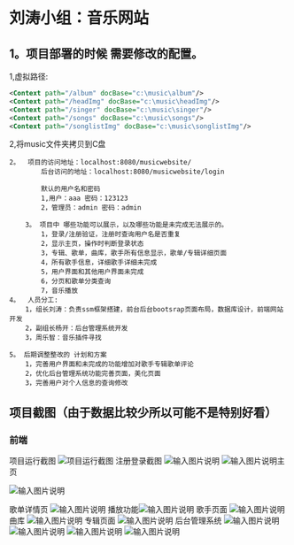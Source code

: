 # 刘涛小组：音乐网站

## 1。项目部署的时候 需要修改的配置。

1,虚拟路径:

```xml
<Context path="/album" docBase="c:\music\album"/>
<Context path="/headImg" docBase="c:\music\headImg"/>
<Context path="/singer" docBase="c:\music\singer"/>
<Context path="/songs" docBase="c:\music\songs"/>
<Context path="/songlistImg" docBase="c:\music\songlistImg"/>
```


2,将music文件夹拷贝到C盘

	2。 	项目的访问地址：localhost:8080/musicwebsite/
			后台访问的地址：localhost:8080/musicwebsite/login
	
			默认的用户名和密码
			1,用户：aaa 密码：123123
			2，管理员：admin 密码：admin
	
		3。 项目中 哪些功能可以展示，以及哪些功能是未完成无法展示的。
			1，登录/注册验证，注册时查询用户名是否重复
			2，显示主页，操作时判断登录状态
			3，专辑、歌单，曲库，歌手所有信息显示，歌单/专辑详细页面
			4，所有歌手信息，详细歌手详细未完成
			5，用户界面和其他用户界面未完成
			6，分页和歌单分类查询
			7，音乐播放	
	4。  人员分工:
		1，组长刘涛：负责ssm框架搭建，前台后台bootsrap页面布局，数据库设计，前端网站开发
		2，副组长杨开：后台管理系统开发
		3，周乐智：音乐插件寻找
	
	5。 后期调整整改的 计划和方案
		1，完善用户界面和未完成的功能增加对歌手专辑歌单评论
		2，优化后台管理系统功能完善页面，美化页面
		3，完善用户对个人信息的查询修改
## 项目截图（由于数据比较少所以可能不是特别好看）
### 前端
项目运行截图
![项目运行截图](imgs/%E5%B1%8F%E5%B9%95%E6%88%AA%E5%9B%BE%202022-03-14%20192846.png)
注册登录截图
![输入图片说明](imgs/%E5%B1%8F%E5%B9%95%E6%88%AA%E5%9B%BE%202022-03-14%20193021.png)
![输入图片说明](imgs/%E5%B1%8F%E5%B9%95%E6%88%AA%E5%9B%BE%202022-03-14%20192946.png)主页

![输入图片说明](imgs/%E5%B1%8F%E5%B9%95%E6%88%AA%E5%9B%BE%202022-03-14%20193944.png)

歌单详情页
![输入图片说明](imgs/%E5%B1%8F%E5%B9%95%E6%88%AA%E5%9B%BE%202022-03-14%20194032.png)
播放功能![输入图片说明](imgs/%E5%B1%8F%E5%B9%95%E6%88%AA%E5%9B%BE%202022-03-14%20194130.png)
歌手页面
![输入图片说明](imgs/%E5%B1%8F%E5%B9%95%E6%88%AA%E5%9B%BE%202022-03-14%20194645.png)
曲库
![输入图片说明](imgs/%E5%B1%8F%E5%B9%95%E6%88%AA%E5%9B%BE%202022-03-14%20194815.png)
专辑页面
![输入图片说明](imgs/%E5%B1%8F%E5%B9%95%E6%88%AA%E5%9B%BE%202022-03-14%20194958.png)
后台管理系统
![输入图片说明](imgs/%E5%B1%8F%E5%B9%95%E6%88%AA%E5%9B%BE%202022-03-14%20195534.png)
![输入图片说明](imgs/%E5%B1%8F%E5%B9%95%E6%88%AA%E5%9B%BE%202022-03-14%20195720.png)
![输入图片说明](imgs/%E5%B1%8F%E5%B9%95%E6%88%AA%E5%9B%BE%202022-03-14%20195549.png)
![输入图片说明](imgs/%E5%B1%8F%E5%B9%95%E6%88%AA%E5%9B%BE%202022-03-14%20195534.png)